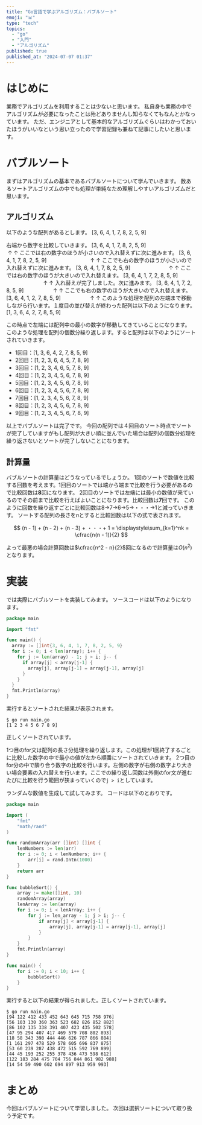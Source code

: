 ```yaml
---
title: "Go言語で学ぶアルゴリズム：バブルソート"
emoji: "📊"
type: "tech"
topics:
  - "go"
  - "入門"
  - "アルゴリズム"
published: true
published_at: "2024-07-07 01:37"
---
```


# はじめに
業務でアルゴリズムを利用することは少ないと思います。
私自身も業務の中でアルゴリズムが必要になったことは殆どありませんし知らなくてもなんとかなっています。
ただ、エンジニアとして基本的なアルゴリズムぐらいはわかっておいたほうがいいなという思い立ったので学習記録も兼ねて記事にしたいと思います。
# バブルソート
まずはアルゴリズムの基本であるバブルソートについて学んでいきます。
数あるソートアルゴリズムの中でも処理が単純なため理解しやすいアルゴリズムだと思います。
## アルゴリズム
以下のような配列があるとします。
[3, 6, 4, 1, 7, 8, 2, 5, 9]

右端から数字を比較していきます。
[3, 6, 4, 1, 7, 8, 2, 5, 9]
&emsp;&emsp;&emsp;&emsp;&emsp;&emsp;&emsp;&emsp;&emsp;&nbsp;↑&nbsp;↑
ここでは右の数字のほうが小さいので入れ替えずに次に進みます。
[3, 6, 4, 1, 7, 8, 2, 5, 9]
&emsp;&emsp;&emsp;&emsp;&emsp;&emsp;&emsp;&emsp;↑&nbsp;↑
ここでも右の数字のほうが小さいので入れ替えずに次に進みます。
[3, 6, 4, 1, 7, 8, 2, 5, 9]
&emsp;&emsp;&emsp;&emsp;&emsp;&emsp;&emsp;↑&nbsp;↑
ここでは右の数字のほうが大きいので入れ替えます。
[3, 6, 4, 1, 7, 2, 8, 5, 9]
&emsp;&emsp;&emsp;&emsp;&emsp;&emsp;&emsp;↑&nbsp;↑
入れ替えが完了しました。次に進みます。
[3, 6, 4, 1, 7, 2, 8, 5, 9]
&emsp;&emsp;&emsp;&emsp;&emsp;&nbsp;↑&nbsp;↑
ここでも右の数字のほうが大きいので入れ替えます。
[3, 6, 4, 1, 2, 7, 8, 5, 9]
&emsp;&emsp;&emsp;&emsp;&emsp;&nbsp;↑&nbsp;↑
このような処理を配列の左端まで移動しながら行います。１度目の並び替えが終わった配列は以下のようになります。
[1, 3, 6, 4, 2, 7, 8, 5, 9]

この時点で左端には配列中の最小の数字が移動してきていることになります。
このような処理を配列の個数分繰り返します。すると配列は以下のようにソートされていきます。

* 1回目：[1, 3, 6, 4, 2, 7, 8, 5, 9]
* 2回目：[1, 2, 3, 6, 4, 5, 7, 8, 9]
* 3回目：[1, 2, 3, 4, 6, 5, 7, 8, 9]
* 4回目：[1, 2, 3, 4, 5, 6, 7, 8, 9]
* 5回目：[1, 2, 3, 4, 5, 6, 7, 8, 9]
* 6回目：[1, 2, 3, 4, 5, 6, 7, 8, 9]
* 7回目：[1, 2, 3, 4, 5, 6, 7, 8, 9]
* 8回目：[1, 2, 3, 4, 5, 6, 7, 8, 9]
* 9回目：[1, 2, 3, 4, 5, 6, 7, 8, 9]

以上でバブルソートは完了です。
今回の配列では４回目のソート時点でソートが完了していますがもし配列が大きい順に並んでいた場合は配列の個数分処理を繰り返さないとソートが完了しないことになります。

## 計算量
バブルソートの計算量はどうなっているでしょうか。
1回のソートで数値を比較する回数を考えます。1回目のソートでは端から端まで比較を行う必要があるので比較回数は**8**回になります。
2回目のソートでは左端には最小の数値が来ているのでその前まで比較を行えばよいことになります。比較回数は**7**回です。
このように回数を繰り返すごとに比較回数は8→7→6→5→・・・→1と減っていきます。
ソートする配列の長さを$n$とすると比較回数は以下の式で表されます。

$$
(n - 1) + (n - 2) + (n - 3) + ・・・+ 1 = \displaystyle\sum_{k=1}^nk = \cfrac{n(n - 1)}{2}
$$

よって最悪の場合計算回数は$\cfrac{n^2 - n}{2}$回になるので計算量は$O(n^2)$となります。

# 実装
では実際にバブルソートを実装してみます。
ソースコードは以下のようになります。

```go:main.go
package main

import "fmt"

func main() {
  array := []int{3, 6, 4, 1, 7, 8, 2, 5, 9}
  for i := 0; i < len(array); i++ {
    for j := len(array) - 1; j > i; j-- {
      if array[j] < array[j-1] {
        array[j], array[j-1] = array[j-1], array[j]
      }
    }
  }
  fmt.Println(array)
}
```

実行するとソートされた結果が表示されます。
```
$ go run main.go 
[1 2 3 4 5 6 7 8 9]
```
正しくソートされています。

1つ目のfor文は配列の長さ分処理を繰り返します。この処理が1回終了するごとに比較した数字の中で最小の値が左から順番にソートされていきます。
2つ目のfor分の中で隣り合う数字の比較を行います。左側の数字が右側の数字より大きい場合要素の入れ替えを行います。ここでの繰り返し回数は外側のfor文が進むたびに比較を行う範囲が狭まっていくので```j > i```としています。

ランダムな数値を生成して試してみます。
コードは以下のとおりです。
```go:main.go
package main

import (
	"fmt"
	"math/rand"
)

func randomArray(arr []int) []int {
	lenNumbers := len(arr)
	for i := 0; i < lenNumbers; i++ {
		arr[i] = rand.Intn(1000)
	}
	return arr
}

func bubbleSort() {
	array := make([]int, 10)
	randomArray(array)
	lenArray := len(array)
	for i := 0; i < lenArray; i++ {
		for j := len_array - 1; j > i; j-- {
			if array[j] < array[j-1] {
				array[j], array[j-1] = array[j-1], array[j]
			}
		}
	}
	fmt.Println(array)
}

func main() {
	for i := 0; i < 10; i++ {
		bubbleSort()
	}
}
```
実行すると以下の結果が得られました。正しくソートされています。

```
$ go run main.go 
[94 122 412 433 452 643 645 715 758 976]
[56 103 130 360 363 523 682 826 852 882]
[86 102 135 338 391 407 423 435 502 578]
[47 95 294 407 417 469 579 708 802 893]
[18 58 343 398 444 446 626 787 866 884]
[1 161 297 478 529 578 605 696 837 875]
[53 60 239 287 438 472 515 592 769 899]
[44 45 193 252 255 378 436 473 598 612]
[122 183 284 475 704 756 844 861 982 988]
[14 54 59 490 602 694 897 913 959 993]
```

# まとめ
今回はバブルソートについて学習しました。
次回は選択ソートについて取り扱う予定です。